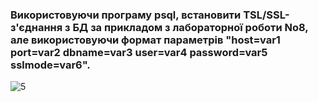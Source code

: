 ### Використовуючи програму psql, встановити TSL/SSL-з'єднання з БД за прикладом з лабораторної роботи No8, але використовуючи формат параметрів "host=var1 port=var2 dbname=var3 user=var4 password=var5 sslmode=var6".

![5](https://user-images.githubusercontent.com/93474882/209460689-a85e2b43-3b0b-407b-b8d9-7b3f95386658.png)
